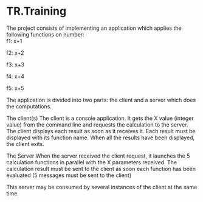TR.Training
===========

The project consists of implementing an application which applies the following functions on number:  
f1: x+1

f2: x+2

f3: x+3

f4: x+4

f5: x+5

The application is divided into two parts: the client and a server which does the computations.

The client(s)
The client is a console application. It gets the X value (integer value) from the command line and requests the calculation to the server. The client displays each result as soon as it receives it. Each result must be displayed with its function name.
When all the results have been displayed, the client exits.

The Server
When the server received the client request, it launches the 5 calculation functions in parallel with the X parameters received. 
The calculation result must be sent to the client as soon each function has been evaluated (5 messages must be sent to the client) 

This server may be consumed by several instances of the client at the same time. 

